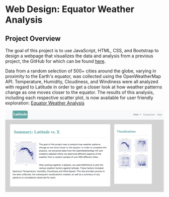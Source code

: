 # Web Design: Equator Weather Analysis

## Project Overview

The goal of this project is to use JavaScript, HTML, CSS, and Bootstrap to design a webpage that visualizes the data and analysis from a previous project, the GitHub for which can be found [here](https://github.com/jobrien1726/WeatherPy). 

Data from a random selection of 500+ cities around the globe, varying in proximity to the Earth's equator, was collected using the OpenWeatherMap API. Temperature, Humidity, Cloudiness, and Windiness were all analyzed with regard to Latitude in order to get a closer look at how weather patterns change as one moves closer to the equator. The results of this analysis, including each respective scatter plot, is now available for user friendly exploration: [Equator Weather Analysis](https://jobrien1726.github.io/web-design-challenge/)

![](Images/main_page.png)

